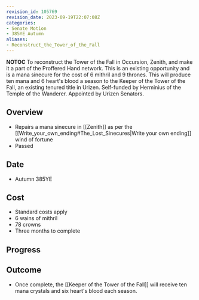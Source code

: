```yaml
---
revision_id: 105769
revision_date: 2023-09-19T22:07:08Z
categories:
- Senate Motion
- 385YE Autumn
aliases:
- Reconstruct_the_Tower_of_the_Fall
---
```



__NOTOC__
To reconstruct the Tower of the Fall in Occursion, Zenith, and make it a part of the Proffered Hand network. This is an existing opportunity and is a mana sinecure for the cost of 6 mithril and 9 thrones. This will produce ten mana and 6 heart's blood a season to the Keeper of the Tower of the Fall, an existing tenured title in Urizen. Self-funded by Herminius of the Temple of the Wanderer. Appointed by Urizen Senators.
## Overview
* Repairs a mana sinecure in [[Zenith]] as per the [[Write_your_own_ending#The_Lost_Sinecures|Write your own ending]] wind of fortune
* Passed
## Date
* Autumn 385YE
## Cost
* Standard costs apply
* 6 wains of mithril
* 78 crowns
* Three months to complete
## Progress

## Outcome
* Once complete, the [[Keeper of the Tower of the Fall]] will receive ten mana crystals and six heart's blood each season.
